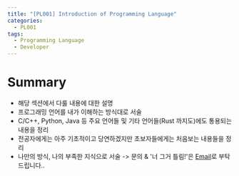 ```yaml
---
title: "[PL001] Introduction of Programming Language"
categories:
  - PL001
tags:
  - Programming Language
  - Developer
---
```


# Summary
- 해당 섹션에서 다룰 내용에 대한 설명
- 프로그래밍 언어를 내가 이해하는 방식대로 서술
- C/C++, Python, Java 등 주요 언어들 및 기타 언어들(Rust 까지도)에도 통용되는 내용을 정리
- 전공자에게는 아주 기초적이고 당연하겠지만 초보자들에게는 처음보는 내용들을 정리
- 나만의 방식, 나의 부족한 지식으로 서술 -> 문의 & '너 그거 틀림!'은 [Email](lyh19990326@gmail.com)로 부탁드립니다..

